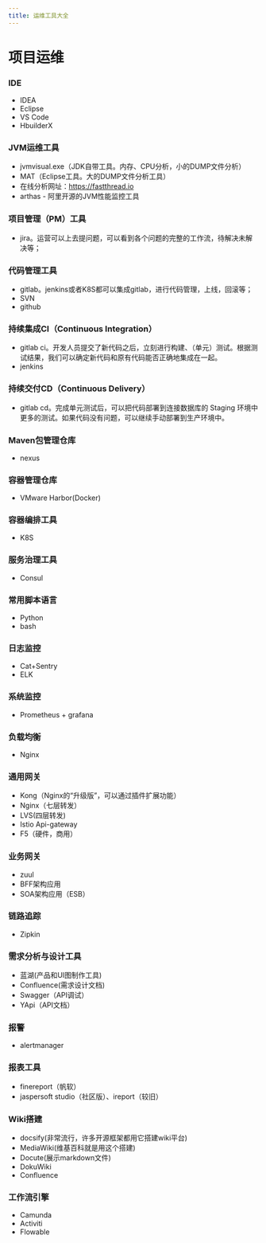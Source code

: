```yaml
---
title: 运维工具大全
---
```


# 项目运维

### IDE
* IDEA
* Eclipse
* VS Code
* HbuilderX

### JVM运维工具
* jvmvisual.exe（JDK自带工具。内存、CPU分析，小的DUMP文件分析）
* MAT（Eclipse工具。大的DUMP文件分析工具）
* 在线分析网址：https://fastthread.io
* arthas - 阿里开源的JVM性能监控工具

### 项目管理（PM）工具
* jira。运营可以上去提问题，可以看到各个问题的完整的工作流，待解决未解决等；

### 代码管理工具
* gitlab。jenkins或者K8S都可以集成gitlab，进行代码管理，上线，回滚等；
* SVN
* github

### 持续集成CI（Continuous Integration）
* gitlab ci。开发人员提交了新代码之后，立刻进行构建、（单元）测试。根据测试结果，我们可以确定新代码和原有代码能否正确地集成在一起。
* jenkins

### 持续交付CD（Continuous Delivery）
* gitlab cd。完成单元测试后，可以把代码部署到连接数据库的 Staging 环境中更多的测试。如果代码没有问题，可以继续手动部署到生产环境中。


### Maven包管理仓库
* nexus

### 容器管理仓库
* VMware Harbor(Docker)

### 容器编排工具
* K8S

### 服务治理工具
* Consul

### 常用脚本语言
* Python
* bash

### 日志监控
* Cat+Sentry
* ELK

### 系统监控
* Prometheus + grafana

### 负载均衡
* Nginx

### 通用网关
* Kong（Nginx的“升级版”，可以通过插件扩展功能）
* Nginx（七层转发）
* LVS(四层转发)
* Istio Api-gateway
* F5（硬件，商用）

### 业务网关
* zuul
* BFF架构应用
* SOA架构应用（ESB）

### 链路追踪
* Zipkin

### 需求分析与设计工具
* 蓝湖(产品和UI图制作工具)
* Confluence(需求设计文档)
* Swagger（API调试）
* YApi（API文档）


### 报警
* alertmanager


### 报表工具
* finereport（帆软）
* jaspersoft studio（社区版）、ireport（较旧）


### Wiki搭建
* docsify(非常流行，许多开源框架都用它搭建wiki平台)
* MediaWiki(维基百科就是用这个搭建)
* Docute(展示markdown文件)
* DokuWiki
* Confluence

### 工作流引擎
* Camunda
* Activiti
* Flowable
